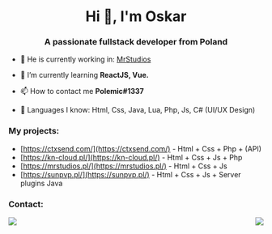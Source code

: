 <h1 align="center">Hi 👋, I'm Oskar</h1>
<h3 align="center">A passionate fullstack developer from Poland</h3>

- 🔭 He is currently working in: [MrStudios](https://mrstudios.pl)

- 🌱 I’m currently learning **ReactJS, Vue.**

- 📫 How to contact me **Polemic#1337**

- 🏴󠁧󠁢󠁥󠁮󠁧󠁿 Languages I know: Html, Css, Java, Lua, Php, Js, C# (UI/UX Design)

### My projects:
- [https://ctxsend.com/](https://ctxsend.com/) - Html + Css + Php + (API)
- [https://kn-cloud.pl/](https://kn-cloud.pl/) - Html + Css + Js + Php
- [https://mrstudios.pl/](https://mrstudios.pl/) - Html + Css + Js
- [https://sunpvp.pl/](https://sunpvp.pl/) - Html + Css + Js + Server plugins Java

### Contact:
<a href="https://discord.gg/C8dF6zkYff" align="left">
  <img src="https://discord.c99.nl/widget/theme-4/964938729724715008.png" align="right">
  <img src="https://discord.com/api/guilds/908864960698921000/widget.png?style=banner2"></a>
</a>
